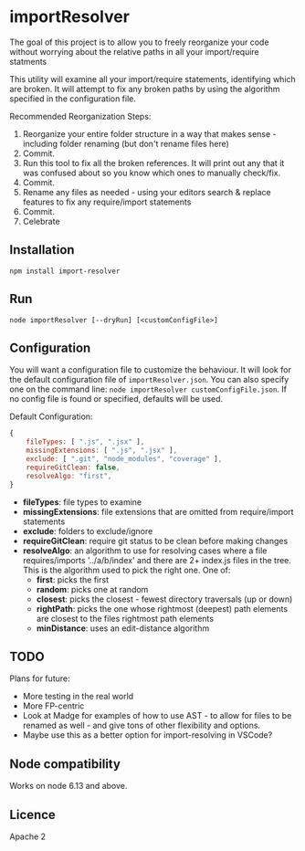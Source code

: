 # importResolver

The goal of this project is to allow you to freely reorganize your code without worrying about the relative paths in all your import/require statments

This utility will examine all your import/require statements, identifying which are broken.
It will attempt to fix any broken paths by using the algorithm specified in the configuration file.

Recommended Reorganization Steps:

1.  Reorganize your entire folder structure in a way that makes sense - including folder renaming (but don't rename files here)
1.  Commit.
1.  Run this tool to fix all the broken references. It will print out any that it was confused about so you know which ones to manually check/fix.
1.  Commit.
1.  Rename any files as needed - using your editors search & replace features to fix any require/import statements
1.  Commit.
1.  Celebrate

## Installation

`npm install import-resolver`

## Run

`node importResolver [--dryRun] [<customConfigFile>]`

## Configuration

You will want a configuration file to customize the behaviour.
It will look for the default configuration file of `importResolver.json`.
You can also specify one on the command line: `node importResolver customConfigFile.json`.
If no config file is found or specified, defaults will be used.

Default Configuration:

```javascript
{
    fileTypes: [ ".js", ".jsx" ],
    missingExtensions: [ ".js", ".jsx" ],
    exclude: [ ".git", "node_modules", "coverage" ],
    requireGitClean: false,
    resolveAlgo: "first",
}
```

* **fileTypes**: file types to examine
* **missingExtensions**: file extensions that are omitted from require/import statements
* **exclude**: folders to exclude/ignore
* **requireGitClean**: require git status to be clean before making changes
* **resolveAlgo**: an algorithm to use for resolving cases where a file requires/imports '../a/b/index'
  and there are 2+ index.js files in the tree. This is the algorithm used to pick the right one.
  One of:
  * **first**: picks the first
  * **random**: picks one at random
  * **closest**: picks the closest - fewest directory traversals (up or down)
  * **rightPath**: picks the one whose rightmost (deepest) path elements are closest to the files rightmost path elements
  * **minDistance**: uses an edit-distance algorithm

## TODO

Plans for future:

* More testing in the real world
* More FP-centric
* Look at Madge for examples of how to use AST - to allow for files to be renamed as well - and give tons of other flexibility and options.
* Maybe use this as a better option for import-resolving in VSCode?

## Node compatibility

Works on node 6.13 and above.

## Licence

Apache 2
